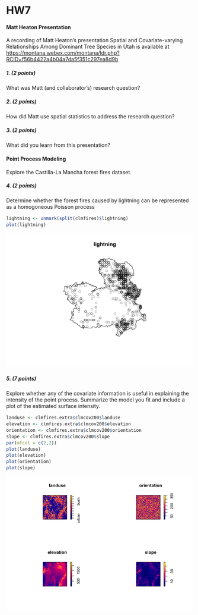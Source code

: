 HW7
================

#### Matt Heaton Presentation

A recording of Matt Heaton’s presentation Spatial and Covariate-varying
Relationships Among Dominant Tree Species in Utah is available at
<https://montana.webex.com/montana/ldr.php?RCID=f56b4422a4b04a7da5f351c297ea8d9b>

##### 1\. (2 points)

What was Matt (and collaborator’s) research question?

##### 2\. (2 points)

How did Matt use spatial statistics to address the research question?

##### 3\. (2 points)

What did you learn from this presentation?

#### Point Process Modeling

Explore the Castilla-La Mancha forest fires dataset.

##### 4\. (2 points)

Determine whether the forest fires caused by lightning can be
represented as a homogoneous Poisson process

``` r
lightning <- unmark(split(clmfires)$lightning)
plot(lightning)
```

![](HW7_files/figure-gfm/unnamed-chunk-1-1.png)<!-- -->

##### 5\. (7 points)

Explore whether any of the covariate information is useful in explaining
the intensity of the point process. Summarize the model you fit and
include a plot of the estimated surface intensity.

``` r
landuse <- clmfires.extra$clmcov200$landuse
elevation <- clmfires.extra$clmcov200$elevation
orientation <- clmfires.extra$clmcov200$orientation
slope <- clmfires.extra$clmcov200$slope
par(mfcol = c(2,2))
plot(landuse)
plot(elevation)
plot(orientation)
plot(slope)
```

![](HW7_files/figure-gfm/unnamed-chunk-2-1.png)<!-- -->
